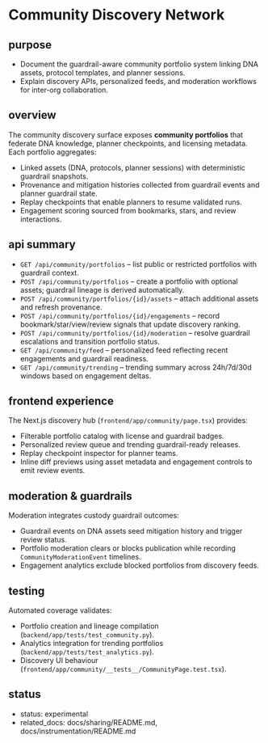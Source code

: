 # Community Discovery Network

## purpose
- Document the guardrail-aware community portfolio system linking DNA assets, protocol templates, and planner sessions.
- Explain discovery APIs, personalized feeds, and moderation workflows for inter-org collaboration.

## overview
The community discovery surface exposes **community portfolios** that federate DNA knowledge, planner checkpoints, and licensing metadata. Each portfolio aggregates:

- Linked assets (DNA, protocols, planner sessions) with deterministic guardrail snapshots.
- Provenance and mitigation histories collected from guardrail events and planner guardrail state.
- Replay checkpoints that enable planners to resume validated runs.
- Engagement scoring sourced from bookmarks, stars, and review interactions.

## api summary
- `GET /api/community/portfolios` – list public or restricted portfolios with guardrail context.
- `POST /api/community/portfolios` – create a portfolio with optional assets; guardrail lineage is derived automatically.
- `POST /api/community/portfolios/{id}/assets` – attach additional assets and refresh provenance.
- `POST /api/community/portfolios/{id}/engagements` – record bookmark/star/view/review signals that update discovery ranking.
- `POST /api/community/portfolios/{id}/moderation` – resolve guardrail escalations and transition portfolio status.
- `GET /api/community/feed` – personalized feed reflecting recent engagements and guardrail readiness.
- `GET /api/community/trending` – trending summary across 24h/7d/30d windows based on engagement deltas.

## frontend experience
The Next.js discovery hub (`frontend/app/community/page.tsx`) provides:

- Filterable portfolio catalog with license and guardrail badges.
- Personalized review queue and trending guardrail-ready releases.
- Replay checkpoint inspector for planner teams.
- Inline diff previews using asset metadata and engagement controls to emit review events.

## moderation & guardrails
Moderation integrates custody guardrail outcomes:

- Guardrail events on DNA assets seed mitigation history and trigger review status.
- Portfolio moderation clears or blocks publication while recording `CommunityModerationEvent` timelines.
- Engagement analytics exclude blocked portfolios from discovery feeds.

## testing
Automated coverage validates:

- Portfolio creation and lineage compilation (`backend/app/tests/test_community.py`).
- Analytics integration for trending portfolios (`backend/app/tests/test_analytics.py`).
- Discovery UI behaviour (`frontend/app/community/__tests__/CommunityPage.test.tsx`).

## status
- status: experimental
- related_docs: docs/sharing/README.md, docs/instrumentation/README.md

